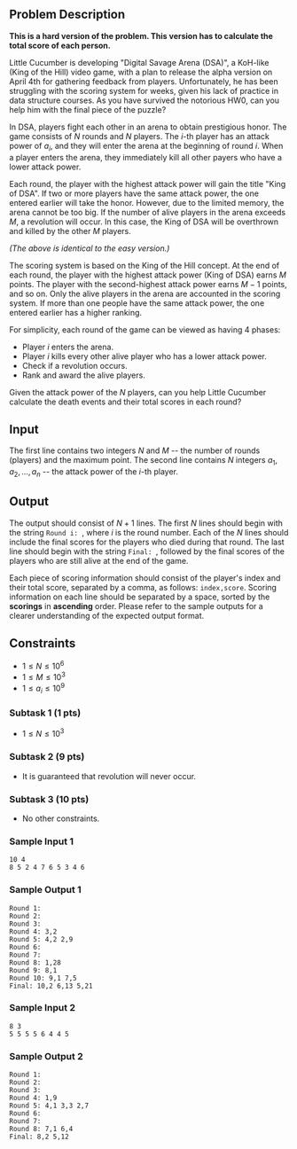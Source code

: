 ## Problem Description

**This is a hard version of the problem. This version has to calculate the total score of each person.**

Little Cucumber is developing "Digital Savage Arena (DSA)", a KoH-like (King of the Hill) video game, with a plan to release the alpha version on April 4th for gathering feedback from players. Unfortunately, he has been struggling with the scoring system for weeks, given his lack of practice in data structure courses. As you have survived the notorious HW0, can you help him with the final piece of the puzzle?

In DSA, players fight each other in an arena to obtain prestigious honor. The game consists of $N$ rounds and $N$ players. The $i$-th player has an attack power of $a_i$, and they will enter the arena at the beginning of round $i$. When a player enters the arena, they immediately kill all other payers who have a lower attack power. 

Each round, the player with the highest attack power will gain the title "King of DSA". If two or more players have the same attack power, the one entered earlier will take the honor. However, due to the limited memory, the arena cannot be too big. If the number of alive players in the arena exceeds $M$, a revolution will occur. In this case, the King of DSA will be overthrown and killed by the other $M$ players. 

*(The above is identical to the easy version.)*

The scoring system is based on the King of the Hill concept. At the end of each round, the player with the highest attack power (King of DSA) earns $M$ points. The player with the second-highest attack power earns $M-1$ points, and so on. Only the alive players in the arena are accounted in the scoring system. If more than one people have the same attack power, the one entered earlier has a higher ranking. 

For simplicity, each round of the game can be viewed as having 4 phases:
- Player $i$ enters the arena.
- Player $i$ kills every other alive player who has a lower attack power. 
- Check if a revolution occurs. 
- Rank and award the alive players. 

Given the attack power of the $N$ players, can you help Little Cucumber calculate the death events and their total scores in each round?

## Input 

The first line contains two integers $N$ and $M$ -- the number of rounds (players) and the maximum point. 
The second line contains $N$ integers $a_1, a_2, \dots, a_n$ -- the attack power of the $i$-th player.

## Output 

The output should consist of $N+1$ lines. 
The first $N$ lines should begin with the string `Round i: `, where $i$ is the round number. 
Each of the $N$ lines should include the final scores for the players who died during that round. 
The last line should begin with the string `Final: `, followed by the final scores of the players who are still alive at the end of the game.

Each piece of scoring information should consist of the player's index and their total score, separated by a comma, as follows: `index,score`. 
Scoring information on each line should be separated by a space, sorted by the **scorings** in **ascending** order.
Please refer to the sample outputs for a clearer understanding of the expected output format. 

## Constraints

- $1 \le N \le 10^6$
- $1 \le M \le 10^3$
- $1 \le a_i \le 10^9$

### Subtask 1 (1 pts)

- $1 \le N \le 10^3$

### Subtask 2 (9 pts)

- It is guaranteed that revolution will never occur. 

### Subtask 3 (10 pts)

- No other constraints.

### Sample Input 1

```
10 4
8 5 2 4 7 6 5 3 4 6
```

### Sample Output 1

```
Round 1:
Round 2:
Round 3:
Round 4: 3,2
Round 5: 4,2 2,9
Round 6:
Round 7:
Round 8: 1,28
Round 9: 8,1
Round 10: 9,1 7,5
Final: 10,2 6,13 5,21
```

### Sample Input 2

```
8 3
5 5 5 5 6 4 4 5
```

### Sample Output 2

```
Round 1:
Round 2:
Round 3:
Round 4: 1,9
Round 5: 4,1 3,3 2,7
Round 6:
Round 7:
Round 8: 7,1 6,4
Final: 8,2 5,12
```